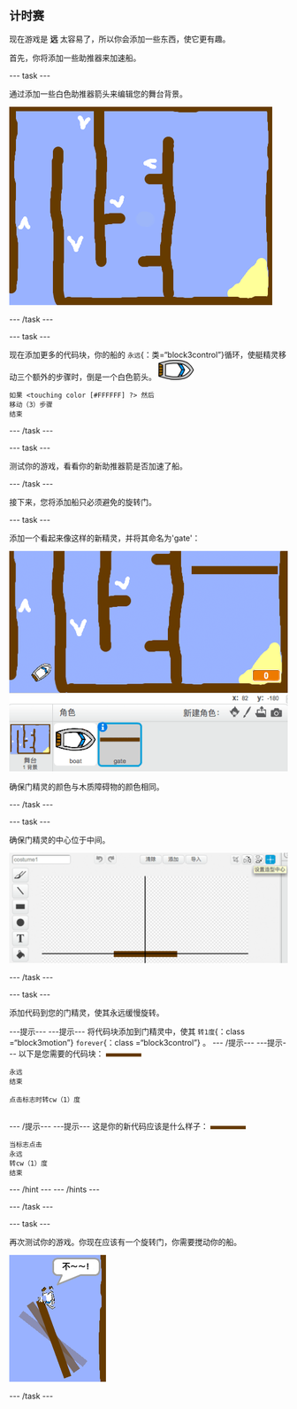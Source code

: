 ## 计时赛

现在游戏是 **远** 太容易了，所以你会添加一些东西，使它更有趣。

首先，你将添加一些助推器来加速船。

\--- task \---

通过添加一些白色助推器箭头来编辑您的舞台背景。

![截图](images/boat-boost.png)

\--- /task \---

\--- task \---

现在添加更多的代码块，你的船的 `永远`{：类=“block3control”}循环，使艇精灵移动三个额外的步骤时，倒是一个白色箭头。 ![船精灵](images/boat_resize.png)

```blocks3
如果 <touching color [#FFFFFF] ?> 然后
移动（3）步骤
结束
```

\--- /task \---

\--- task \---

测试你的游戏，看看你的新助推器箭是否加速了船。

\--- /task \---

接下来，您将添加船只必须避免的旋转门。

\--- task \---

添加一个看起来像这样的新精灵，并将其命名为'gate'：

![截屏](images/boat-gate.png)

确保门精灵的颜色与木质障碍物的颜色相同。

\--- /task \---

\--- task \---

确保门精灵的中心位于中间。

![截屏](images/boat-center.png)

\--- /task \---

\--- task \---

添加代码到您的门精灵，使其永远缓慢旋转。

\---提示\--- \---提示\--- 将代码块添加到门精灵中，使其 `转1度`{：class =“block3motion”} `forever`{：class =“block3control”} 。 \--- /提示\--- \---提示\--- 以下是您需要的代码块： ![门](images/gate.png)

```blocks3
永远
结束

点击标志时转cw（1）度


```

\--- /提示\--- \---提示\--- 这是你的新代码应该是什么样子： ![门](images/gate.png)

```blocks3
当标志点击
永远
转cw（1）度
结束
```

\--- /hint \--- \--- /hints \---

\--- /task \---

\--- task \---

再次测试你的游戏。你现在应该有一个旋转门，你需要搅动你的船。

![截屏](images/boat-gate-test.png)

\--- /task \---